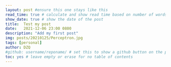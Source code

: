 ```yaml
---
layout: post #ensure this one stays like this
read_time: true # calculate and show read time based on number of words
show_date: true # show the date of the post
title:  Test my post
date:   2021-12-06 23:00 0800
description: "Add my first post"
img: posts/20210125/Perceptron.jpg 
tags: [personal]
author: DZQ
#github: username/reponame/ # set this to show a github button on the post
toc: yes # leave empty or erase for no table of contents
---
```


